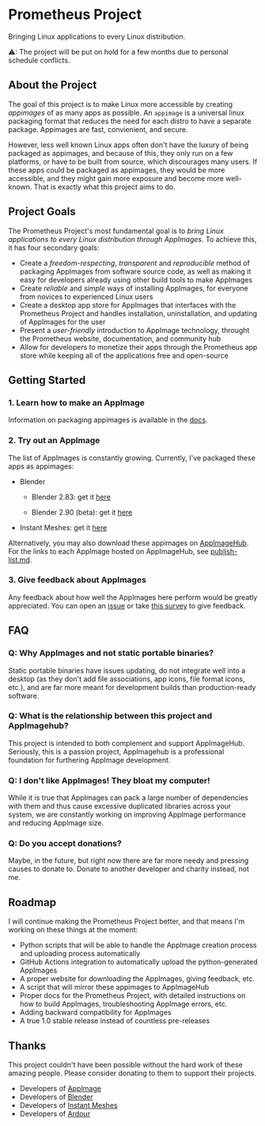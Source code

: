 # Prometheus Project

 Bringing Linux applications to every Linux distribution.

⚠: The project will be put on hold for a few months due to personal schedule conflicts. 

## About the Project

The goal of this project is to make Linux more accessible by creating *appimages* of as many apps as possible. An `appimage` is a universal linux packaging format that reduces the need for each distro to have a separate package. Appimages are fast, convienient, and secure.

However, less well known Linux apps often don't have the luxury of being packaged as appimages, and because of this, they only run on a few platforms, or have to be built from source, which discourages many users. If these apps could be packaged as appimages, they would be more accessible, and they might gain more exposure and become more well-known. That is exactly what this project aims to do.

## Project Goals

The Prometheus Project's most fundamental goal is to *bring Linux applications to every Linux distribution through AppImages*. To achieve this, it has four secondary goals:

- Create a *freedom-respecting*, *transparent* and *reproducible* method of packaging AppImages from software source code, as well as making it easy for developers already using other build tools to make AppImages
- Create *reliable* and *simple* ways of installing AppImages, for everyone from novices to experienced Linux users
- Create a desktop app store for AppImages that interfaces with the Prometheus Project and handles installation, uninstallation, and updating of AppImages for the user
- Present a *user-friendly* introduction to AppImage technology, throught the Prometheus website, documentation, and community hub
- Allow for developers to monetize their apps through the Prometheus app store while keeping all of the applications free and open-source

## Getting Started

### 1. Learn how to make an AppImage

Information on packaging appimages is available in the [docs](./docs/Introduction.md). 

### 2. Try out an AppImage

The list of AppImages is constantly growing. Currently, I've packaged these apps as appimages:

* Blender

    * Blender 2.83: get it [here](https://github.com/Songtech-0912/Prometheus-Project/releases/tag/v1.0-beta)

    * Blender 2.90 (beta): get it [here](https://github.com/Songtech-0912/Prometheus-Project/releases/tag/v1.0-beta)

* Instant Meshes: get it [here](https://github.com/Songtech-0912/Prometheus-Project/releases/tag/v1.0-beta.2)

Alternatively, you may also download these appimages on [AppImageHub](https://www.appimagehub.com/). For the links to each AppImage hosted on AppImageHub, see [publish-list.md](publish-list.md).

### 3. Give feedback about AppImages

Any feedback about how well the AppImages here perform would be greatly appreciated. You can open an [issue](https://github.com/Songtech-0912/Prometheus-Project/issues) or take [this survey](https://yuxuansong419407.typeform.com/to/f09PivNq)  to give feedback.

## FAQ

### Q: Why AppImages and not static portable binaries?

Static portable binaries have issues updating, do not integrate well into a desktop (as they don't add file associations, app icons, file format icons, etc.), and are far more meant for development builds than production-ready software.

### Q: What is the relationship between this project and AppImagehub?

This project is intended to both complement and support AppImageHub. Seriously, this is a passion project, AppImagehub is a professional foundation for furthering AppImage development.

### Q: I don't like AppImages! They bloat my computer!

While it is true that AppImages can pack a large number of dependencies with them and thus cause excessive duplicated libraries across your system, we are constantly working on improving AppImage performance and reducing AppImage size.

### Q: Do you accept donations?

Maybe, in the future, but right now there are far more needy and pressing causes to donate to. Donate to another developer and charity instead, not me.

## Roadmap

I will continue making the Prometheus Project better, and that means I'm working on these things at the moment:

- Python scripts that will be able to handle the AppImage creation process and uploading process automatically
- GitHub Actions integration to automatically upload the python-generated AppImages
- A proper website for downloading the AppImages, giving feedback, etc.
- A script that will mirror these appimages to AppImageHub
- Proper docs for the Prometheus Project, with detailed instructions on how to build AppImages, troubleshooting AppImage errors, etc.
- Adding backward compatibility for AppImages
- A true 1.0 stable release instead of countless pre-releases

## Thanks

This project couldn't have been possible without the hard work of these amazing people. Please consider donating to them to support their projects.

* Developers of [AppImage](https://appimage.org/)
* Developers of [Blender](https://www.blender.org/) 
* Developers of [Instant Meshes](https://github.com/wjakob/instant-meshes)
* Developers of [Ardour](https://ardour.org)
